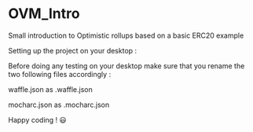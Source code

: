 # OVM_Intro
Small introduction to Optimistic rollups based on a basic ERC20 example

Setting up the project on your desktop : 

Before doing any testing on your desktop make sure that you rename the two following files accordingly : 

waffle.json as .waffle.json

mocharc.json as .mocharc.json

Happy coding ! 😃
